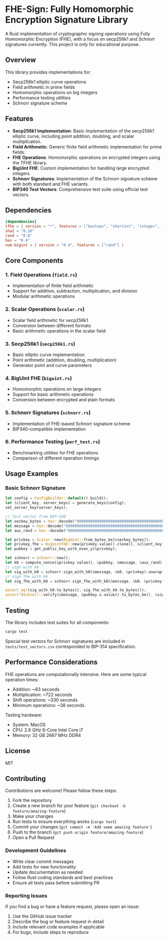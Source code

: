 # FHE-Sign: Fully Homomorphic Encryption Signature Library

A Rust implementation of cryptographic signing operations using Fully Homomorphic Encryption (FHE), with a focus on secp256k1 and Schnorr signatures currently. This project is only for educational purpose.

## Overview

This library provides implementations for:
- Secp256k1 elliptic curve operations
- Field arithmetic in prime fields
- Homomorphic operations on big integers
- Performance testing utilities
- Schnorr signature scheme

## Features

- **Secp256k1 Implementation**: Basic implementation of the secp256k1 elliptic curve, including point addition, doubling, and scalar multiplication.
- **Field Arithmetic**: Generic finite field arithmetic implementation for prime fields.
- **FHE Operations**: Homomorphic operations on encrypted integers using the TFHE library.
- **BigUint FHE**: Custom implementation for handling large encrypted integers.
- **Schnorr Signatures**: Implementation of the Schnorr signature scheme with both standard and FHE variants.
- **BIP340 Test Vectors**: Comprehensive test suite using official test vectors.

## Dependencies

```toml
[dependencies]
tfhe = { version = "*", features = ["boolean", "shortint", "integer", "seeder_unix"] }
sha2 = "0.10"
rand = "0.8"
hex = "0.4"
num-bigint = { version = "0.4", features = ["rand"] }
```

## Core Components

### 1. Field Operations (`field.rs`)
- Implementation of finite field arithmetic
- Support for addition, subtraction, multiplication, and division
- Modular arithmetic operations

### 2. Scalar Operations (`scalar.rs`)
- Scalar field arithmetic for secp256k1
- Conversion between different formats
- Basic arithmetic operations in the scalar field

### 3. Secp256k1 (`secp256k1.rs`)
- Basic elliptic curve implementation
- Point arithmetic (addition, doubling, multiplication)
- Generator point and curve parameters

### 4. BigUint FHE (`biguint.rs`)
- Homomorphic operations on large integers
- Support for basic arithmetic operations
- Conversion between encrypted and plain formats

### 5. Schnorr Signatures (`schnorr.rs`)
- Implementation of FHE-based Schnorr signature scheme
- BIP340-compatible implementation

### 6. Performance Testing (`perf_test.rs`)
- Benchmarking utilities for FHE operations
- Comparison of different operation timings

## Usage Examples

### Basic Schnorr Signature
```rust
let config = ConfigBuilder::default().build();
let (client_key, server_keys) = generate_keys(config);
set_server_key(server_keys);

// Test vector from BIP-340
let seckey_bytes = hex::decode("0000000000000000000000000000000000000000000000000000000000000003").unwrap();
let message = hex::decode("0000000000000000000000000000000000000000000000000000000000000000").unwrap();
let aux_rand = hex::decode("0000000000000000000000000000000000000000000000000000000000000000").unwrap();

let privkey = Scalar::new(BigUint::from_bytes_be(&seckey_bytes));
let privkey_fhe = BigUintFHE::new(privkey.value().clone(), &client_key).unwrap();
let pubkey = get_public_key_with_even_y(&privkey);

let schnorr = Schnorr::new();
let k0 = compute_nonce(&privkey.value(), &pubkey, &message, &aux_rand);
// sign with k0
let sig_with_k0 = schnorr.sign_with_k0(&message, &k0, &privkey).unwrap();
// sign fhe with k0
let sig_fhe_with_k0 = schnorr.sign_fhe_with_k0(&message, &k0, &privkey, &privkey_fhe, &client_key).unwrap();

assert_eq!(sig_with_k0.to_bytes(), sig_fhe_with_k0.to_bytes());
assert!(Schnorr::verify(&message, &pubkey.x.value().to_bytes_be(), &sig_with_k0.to_bytes()));
```

## Testing

The library includes test suites for all components:

```bash
cargo test
```

Special test vectors for Schnorr signatures are included in `tests/test_vectors.csv` corresponded to BIP-314 specification.

## Performance Considerations

FHE operations are computationally intensive. Here are some typical operation times:
- Addition: ~83 seconds
- Multiplication: ~722 seconds
- Shift operations: ~330 seconds
- Minimum operations: ~38 seconds

Testing hardware:
- System: MacOS
- CPU: 2.6 GHz 6-Core Intel Core i7
- Memory: 32 GB 2667 MHz DDR4

## License

MIT

## Contributing

Contributions are welcome! Please follow these steps:

1. Fork the repository
2. Create a new branch for your feature (`git checkout -b feature/amazing-feature`)
3. Make your changes
4. Run tests to ensure everything works (`cargo test`)
5. Commit your changes (`git commit -m 'Add some amazing feature'`)
6. Push to the branch (`git push origin feature/amazing-feature`)
7. Open a Pull Request

### Development Guidelines

- Write clear commit messages
- Add tests for new functionality
- Update documentation as needed
- Follow Rust coding standards and best practices
- Ensure all tests pass before submitting PR

### Reporting Issues

If you find a bug or have a feature request, please open an issue:

1. Use the GitHub issue tracker
2. Describe the bug or feature request in detail
3. Include relevant code examples if applicable
4. For bugs, include steps to reproduce
